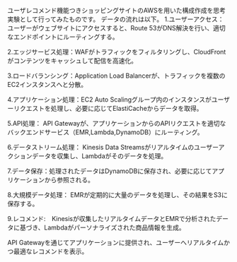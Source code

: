 ユーザレコメンド機能つきショッピングサイトのAWSを用いた構成作成を思考実験として行ってみたものです。
データの流れは以下。
1.ユーザーアクセス： ユーザーがウェブサイトにアクセスすると、Route 53がDNS解決を行い、適切なエンドポイントにルーティングする。

2.エッジサービス処理：WAFがトラフィックをフィルタリングし、CloudFrontがコンテンツをキャッシュして配信を高速化。

3.ロードバランシング：Application Load Balancerが、トラフィックを複数のEC2インスタンスへと分散。

4.アプリケーション処理：EC2 Auto Scalingグループ内のインスタンスがユーザーリクエストを処理し、必要に応じてElastiCacheからデータを取得。

5.API処理： API Gatewayが、アプリケーションからのAPIリクエストを適切なバックエンドサービス（EMR,Lambda,DynamoDB）にルーティング。

6.データストリーム処理： Kinesis Data Streamsがリアルタイムのユーザーアクションデータを収集し、Lambdaがそのデータを処理。

7.データ保存：処理されたデータはDynamoDBに保存され、必要に応じてアプリケーションから参照される。

8.大規模データ処理： EMRが定期的に大量のデータを処理し、その結果をS3に保存する。

9.レコメンド:　Kinesisが収集したリアルタイムデータとEMRで分析されたデータに基づき、Lambdaがパーソナライズされた商品情報を生成。

API Gatewayを通じてアプリケーションに提供され、ユーザーへリアルタイムかつ最適なレコメンドを表示。
